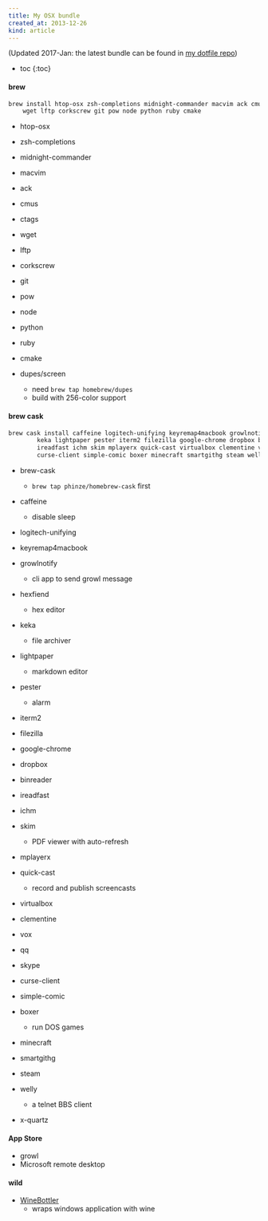 ```yaml
---
title: My OSX bundle
created_at: 2013-12-26
kind: article
---
```


(Updated 2017-Jan: the latest bundle can be found in [my dotfile repo](https://github.com/jokester/dotted/tree/master/osx))

- toc
{:toc}

#### brew

~~~ sh
brew install htop-osx zsh-completions midnight-commander macvim ack cmus ctags \
    wget lftp corkscrew git pow node python ruby cmake
~~~

- htop-osx
- zsh-completions
- midnight-commander
- macvim
- ack
- cmus
- ctags

- wget
- lftp
- corkscrew

- git
- pow
- node
- python
- ruby
- cmake

- dupes/screen
    - need `brew tap homebrew/dupes`
    - build with 256-color support

#### brew cask

~~~ sh
brew cask install caffeine logitech-unifying keyremap4macbook growlnotify hexfiend \
        keka lightpaper pester iterm2 filezilla google-chrome dropbox binreader    \
        ireadfast ichm skim mplayerx quick-cast virtualbox clementine vox qq skype \
        curse-client simple-comic boxer minecraft smartgithg steam welly x-quartz
~~~

- brew-cask
    - `brew tap phinze/homebrew-cask` first
- caffeine
    - disable sleep
- logitech-unifying
- keyremap4macbook
- growlnotify
    - cli app to send growl message
- hexfiend
    - hex editor
- keka
    - file archiver
- lightpaper
    - markdown editor
- pester
    - alarm

- iterm2
- filezilla
- google-chrome
- dropbox
- binreader

- ireadfast
- ichm
- skim
    - PDF viewer with auto-refresh

- mplayerx
- quick-cast
    - record and publish screencasts
- virtualbox

- clementine
- vox
- qq
- skype
- curse-client
- simple-comic
- boxer
    - run DOS games
- minecraft

- smartgithg
- steam
- welly
    - a telnet BBS client
- x-quartz

#### App Store

- growl
- Microsoft remote desktop

#### wild

- [WineBottler](http://winebottler.kronenberg.org/)
    - wraps windows application with wine

